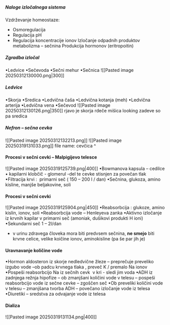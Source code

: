 ##### Naloge izločalnega sistema
Vzdrževanje homeostaze:
- Osmoregulacija
- Regulacija pH
- Regulacija koncentracije ionov
Izločanje odpadnih produktov metabolizma – sečnina
Produkcija hormonov (eritropoitin)
##### Zgradba izločal
•Ledvice
•Sečevoda
•Sečni mehur
•Sečnica
![[Pasted image 20250312130000.png|300]]

##### Ledvice
•Skorja
•Sredica
•Ledvična čaša
•Ledvična kotanja (meh)
•Ledvična arterija
•Ledvična vena
•Sečevod
![[Pasted image 20250312130126.png|350]]
rjavo je skorja rdeče mišica looking zadeve so pa sredica

##### Nefron – sečna cevka
![[Pasted image 20250312132213.png]] 
![[Pasted image 20250319131033.png]]
file name: cevčica ^
#### Procesi v sečni cevki –  Malpigijevo telesce
![[Pasted image 20250319125739.png|400]]
•Bowmanova kapsula – cedilce
• kapilarni klobčič - glomerul -del te cevke stisnjen za povečan tlak
•Filtracija krvi :  primarni seč ( 150 – 200 l / dan)
•Sečnina, glukoza, amino kisline, manjše beljakovine, soli
#### Procesi v sečni cevki
![[Pasted image 20250319125904.png|450]]
•Reabsorbcija : glukoze, amino kislin, ionov, soli
•Reabsorbcija vode – Henleyeva zanka
•Aktivno izločanje iz krvnih kapilar v primarni seč (amoniak, dušikovi produkti H ioni)
•Sekundarni seč 1 – 2l/dan
- v urinu zdravega človeka mora biti predvsem sečnina, **ne smejo** biti krvne celice, velike koičine ionov, aminokisline (pa še par jih je)
#### Uravnavanje količine vode
•Hormon aldosteron iz skorje nedledvične žleze – preprečuje preveliko izgubo vode –ob padcu krvnega tlaka , preveč K / premalo Na ionov
•Pospeši reabsorbcijo Na iz sečnih cevk  v kri - sledi jim voda
•ADH iz zadnjega režnja hipofize – ob zmanjšani količini vode v telesu – pospeši reabsorbcijo vode iz sečne cevke – zgoščen seč
•Ob preveliki količini vode v telesu – zmanjšana tvorba ADH – povečano izločanje vode iz telesa
•Diuretiki – sredstva za odvajanje vode iz telesa
#### Dializa
![[Pasted image 20250319131134.png|400]]